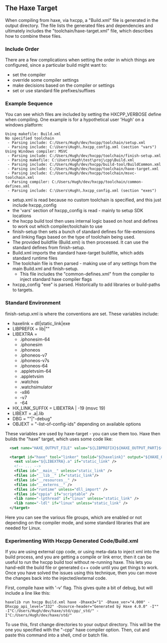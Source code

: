 The Haxe Target
---------------

When compiling from haxe, via hxcpp, a "Build.xml" file is generated in the output directory.  The file lists the generated files and dependencies and ultimately includes the "toolchain/haxe-target.xml" file, which describes how to combine these files.

### Include Order
There are a few complications when setting the order in which things are configured, since a particular build might want to:
  - set the compiler
  - override some compiler settings
  - make decisions based on the compiler or settings
  - set or use standard file prefixes/suffixes 

### Example Sequence
You can see which files are included by setting the HXCPP_VERBOSE define when compiling.  One example is for a hypothetical user 'Hugh' on a windows platform:

```
Using makefile: Build.xml
No specified toolchain
 - Parsing include: C:/Users/Hugh/dev/hxcpp/toolchain/setup.xml
 - Parsing include: C:\Users\Hugh\.hxcpp_config.xml (section "vars")
Using Windows compiler: MSVC
 - Parsing include: C:/Users/Hugh/dev/hxcpp/toolchain/finish-setup.xml
 - Parsing makefile: C:\Users\Hugh\test\proj\cpp\Build.xml
 - Parsing include: C:/Users/Hugh/dev/hxcpp/build-tool/BuildCommon.xml
 - Parsing include: C:/Users/Hugh/dev/hxcpp/toolchain/haxe-target.xml
 - Parsing include: C:/Users/Hugh/dev/hxcpp/toolchain/msvc-toolchain.xml
 - Parsing compiler: C:/Users/Hugh/dev/hxcpp/toolchain/common-defines.xml
 - Parsing include: C:\Users\Hugh\.hxcpp_config.xml (section "exes")
```

- setup.xml is read because no custom toolchain is specified, and this just include hxcpp_config
- the 'vars' section of hxcpp_config is read - mainly to setup SDK locations
- the hxcpp build tool then uses internal logic based on host and defines to work out which compiler/toolchain to use
- finish-setup then sets a bunch of standard defines for file-extensions and linking flags based on
   the type of toolchain being used.
- The provided buildfile (Build.xml) is then processed. It can use the standard defines from finish-setup.
- Build.xml imports the standard haxe-target buildfile, which adds standard runtime files
- The toolchain file is then parsed - making use of any settings from the main Build.xml and finish-setup.
  - This file includes the "common-defines.xml" from the compiler to inject standard haxe compiler flags
- hxcpp_config "exe" is parsed.  Historically to add libraries or build-paths to targets.


### Standard Environment
finish-setup.xml is where the conventions are set. These variables include:
  - haxelink = dll|static_link|exe
  - LIBPREFIX = lib|""
  - LIBEXTRA =
     +  .iphonesim-64
     +  .iphonesim
     +  .iphoneos
     +  .iphoneos-v7
     +  .iphoneos-v7s
     +  .iphoneos-64
     +  .appletvsim-64
     +  .appletvsim
     +  .watchos
     +  .watchsimulator
     +  -x86
     +  -v7
     +  -64
  - HX_LINK_SUFFIX = LIBEXTRA | -19 (msvc 19)
  - LIBEXT = .a|.lib
  - DBG = ""|"-debug"
  - OBJEXT = "-list-of-config-ids" depending on available options

These variables are used by haxe-target - you can use them too.  Haxe then builds the "haxe" target, which uses some code like:
```xml
  <set name="HAXE_OUTPUT_FILE" value="${LIBPREFIX}${HAXE_OUTPUT_PART}${DBG}" />

  <target id="haxe" tool="linker" toolid="${haxelink}" output="${HAXE_OUTPUT_FILE}">
    <ext value="${LIBEXTRA}.a" if="static_link" /> 
    <!-- ... -->
    <files id="__main__" unless="static_link" />
    <files id="__lib__" if="static_link"/>
    <files id="__resources__" />
    <files id="__externs__" />
    <files id="runtime" unless="dll_import" />
    <files id="cppia" if="scriptable" />
    <lib name="-lpthread" if="linux" unless="static_link" />
    <lib name="-ldl" if="linux" unless="static_link" />
  </target>
```

Here you can see the various file groups, which are enabled or not depending on the compiler mode, and some standard libraries that are needed for Linux.

### Experimenting With Hxcpp Generated Code/Build.xml
If you are using external cpp code, or using meta-data to inject xml into the build process, and you are getting a compile or link error, then it can be useful to run the hxcpp build tool without re-running haxe.  This lets you hand-edit the build file or generated c++ code until you get things to work.  Once you have solved the issues using this technique, then you can move the changes back into the injected/external code.

First, compile haxe with '-v' flag.  This gives quite a bit of debug, but will include a line like this:
```
haxelib run hxcpp Build.xml haxe -Dhaxe3="1" -Dhaxe_ver="4.000" -Dhxcpp_api_level="332" -Dsource-header="Generated by Haxe 4.0.0" -I"" -I"C:/Users/Hugh/dev/haxe/std/cpp/_std/" -I"C:/Users/Hugh/dev/haxe/std/"
```

To use this, first change directories to your output directory.  This will be the one you specified with the "-cpp" haxe compiler option.  Then, cut and paste this command into a shell, cmd or batch file.



